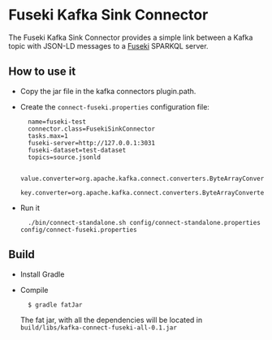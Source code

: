 # Fuseki Kafka Sink Connector

The Fuseki Kafka Sink Connector provides a simple link between a Kafka topic with JSON-LD messages to a [Fuseki](https://jena.apache.org/documentation/fuseki2/) SPARKQL server.


## How to use it

* Copy the jar file in the kafka connectors plugin.path.

* Create the `connect-fuseki.properties` configuration file:

        name=fuseki-test
        connector.class=FusekiSinkConnector
        tasks.max=1
        fuseki-server=http://127.0.0.1:3031
        fuseki-dataset=test-dataset
        topics=source.jsonld
        
        value.converter=org.apache.kafka.connect.converters.ByteArrayConverter
        key.converter=org.apache.kafka.connect.converters.ByteArrayConverter

* Run it

        ./bin/connect-standalone.sh config/connect-standalone.properties config/connect-fuseki.properties

## Build

* Install Gradle

* Compile

        $ gradle fatJar

    The fat jar, with all the dependencies will be located in `build/libs/kafka-connect-fuseki-all-0.1.jar`